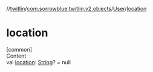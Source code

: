 //[twitlin](../../index.md)/[com.sorrowblue.twitlin.v2.objects](../index.md)/[User](index.md)/[location](location.md)



# location  
[common]  
Content  
val [location](location.md): [String](https://kotlinlang.org/api/latest/jvm/stdlib/kotlin/-string/index.html)? = null  



